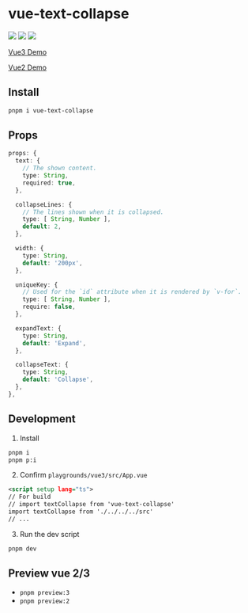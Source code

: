 # vue-text-collapse

[![](https://img.shields.io/npm/v/vue-text-collapse?color=a1b858&label=npm)](https://www.npmjs.com/package/vue-text-collapse)
![](https://img.shields.io/badge/supports-vue%202%2F3-brightgreen)
[![](https://img.shields.io/npm/dependency-version/vue-text-collapse/vue-demi)](https://github.com/vueuse/vue-demi)

[Vue3 Demo](https://lvjiaxuan.github.io/vue-text-collapse)

[Vue2 Demo](https://lvjiaxuan.github.io/vue-text-collapse/vue2)

## Install

```sh
pnpm i vue-text-collapse
```

## Props

```ts
props: {
  text: {
    // The shown content.
    type: String,
    required: true,
  },

  collapseLines: {
    // The lines shown when it is collapsed.
    type: [ String, Number ],
    default: 2,
  },

  width: {
    type: String,
    default: '200px',
  },

  uniqueKey: {
    // Used for the `id` attribute when it is rendered by `v-for`.
    type: [ String, Number ],
    require: false,
  },

  expandText: {
    type: String,
    default: 'Expand',
  },

  collapseText: {
    type: String,
    default: 'Collapse',
  },
},
```

## Development

1. Install
```sh
pnpm i
pnpm p:i
```

2. Confirm `playgrounds/vue3/src/App.vue`
```xml
<script setup lang="ts">
// For build
// import textCollapse from 'vue-text-collapse'
import textCollapse from './../../../src'
// ...
```

3. Run the dev script
```sh
pnpm dev
```

## Preview vue 2/3

- `pnpm preview:3`
- `pnpm preview:2`